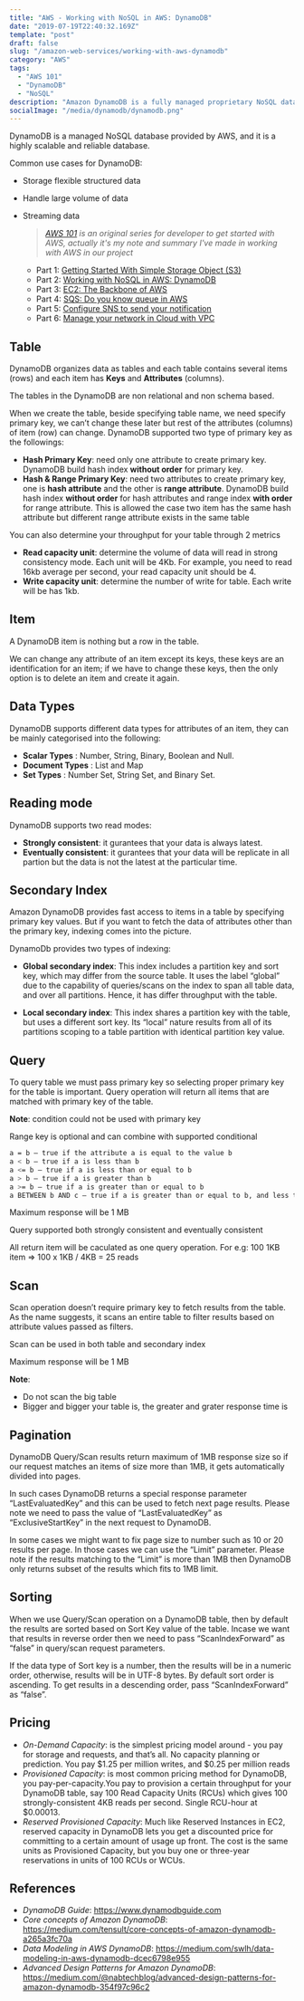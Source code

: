```yaml
---
title: "AWS - Working with NoSQL in AWS: DynamoDB"
date: "2019-07-19T22:40:32.169Z"
template: "post"
draft: false
slug: "/amazon-web-services/working-with-aws-dynamodb"
category: "AWS"
tags:
  - "AWS 101"
  - "DynamoDB"
  - "NoSQL"
description: "Amazon DynamoDB is a fully managed proprietary NoSQL database service that supports key-value and document data structures and is offered by Amazon.com as part of the Amazon Web Services portfolio."
socialImage: "/media/dynamodb/dynamodb.png"
---
```



DynamoDB is a managed NoSQL database provided by AWS, and it is a highly scalable and reliable database.


Common use cases for DynamoDB:

- Storage flexible structured data
- Handle large volume of data
- Streaming data

  >  *[AWS 101](http://blog.haidv.me/tag/aws-101/) is an original series for developer to get started with AWS, actually it's my note and summary I've made in working with AWS in our project*

    - Part 1: [Getting Started With Simple Storage Object (S3)](https://blog.haidv.me/amazon-web-services/getting-started-with-aws-s3)
    - Part 2: [Working with NoSQL in AWS: DynamoDB](https://blog.haidv.me/amazon-web-services/working-with-aws-dynamodb)
    - Part 3: [EC2: The Backbone of AWS](https://blog.haidv.me/amazon-web-services/ec2-the-backbone-of-aws)
    - Part 4: [SQS: Do you know queue in AWS](https://blog.haidv.me/amazon-web-services/do-you-know-queue-in-aws)
    - Part 5: [Configure SNS to send your notification](https://blog.haidv.me/amazon-web-services/configure-sns-to-send-your-notification)
    - Part 6: [Manage your network in Cloud with VPC](https://blog.haidv.me/amazon-web-services/manage-your-network-in-cloud-with-vpc)


## Table

DynamoDB organizes data as tables and each table contains several items (rows) and each item has __Keys__ and __Attributes__ (columns).


The tables in the DynamoDB are non relational and non schema based.


When we create the table, beside specifying table name, we need specify primary key, we can’t change these later but rest of the attributes (columns) of item (row) can change. DynamoDB supported two type of primary key as the followings:

  - __Hash Primary Key__: need only one attribute to create primary key. DynamoDB build hash index __without order__ for primary key.
  - __Hash & Range Primary Key__: need two attributes to create primary key, one is __hash attribute__ and the other is __range attribute__. DynamoDB build hash index __without order__ for hash attributes and range index __with order__ for range attribute. This is allowed the case two item has the same hash attribute but different range attribute exists in the same table

You can also determine your throughput for your table through 2 metrics

  - __Read capacity unit__: determine the volume of data will read in strong consistency mode. Each unit will be 4Kb. For example, you need to read 16kb average per second, your read capacity unit should be 4.
  - __Write capacity unit__: determine the number of write for table. Each write will be has 1kb.


## Item

A DynamoDB item is nothing but a row in the table.

We can change any attribute of an item except its keys, these keys are an identification for an item; if we have to change these keys, then the only option is to delete an item and create it again.


## Data Types

DynamoDB supports different data types for attributes of an item, they can be mainly categorised into the following:
- __Scalar Types__ : Number, String, Binary, Boolean and Null.
- __Document Types__ : List and Map
- __Set Types__ : Number Set, String Set, and Binary Set.

## Reading mode

DynamoDB supports two read modes:

 - __Strongly consistent__: it gurantees that  your data is always latest.
 - __Eventually consistent__: it gurantees that your data will be replicate in all partion but the data is not the latest at the particular time.


## Secondary Index

Amazon DynamoDB provides fast access to items in a table by specifying primary key values. But if you want to fetch the data of attributes other than the primary key, indexing comes into the picture.


DynamoDb provides two types of indexing:

- __Global secondary index__: This index includes a partition key and sort key, which may differ from the source table. It uses the label “global” due to the capability of queries/scans on the index to span all table data, and over all partitions. Hence, it has differ throughput with the table.


- __Local secondary index__: This index shares a partition key with the table, but uses a different sort key. Its “local” nature results from all of its partitions scoping to a table partition with identical partition key value.


## Query


To query table we must pass primary key so selecting proper primary key for the table is important. Query operation will return all items that are matched with primary key of the table.



__Note__: condition could not be used with primary key


Range key is optional and can combine with supported conditional

```bash
a = b — true if the attribute a is equal to the value b
a < b — true if a is less than b
a <= b — true if a is less than or equal to b
a > b — true if a is greater than b
a >= b — true if a is greater than or equal to b
a BETWEEN b AND c — true if a is greater than or equal to b, and less than or equal to c
```
Maximum response will be 1 MB


Query supported both strongly consistent and eventually consistent


All return item will be caculated as one query operation. For e.g: 100 1KB item => 100 x 1KB / 4KB = 25 reads


## Scan


Scan operation doesn’t require primary key to fetch results from the table. As the name suggests, it scans an entire table to filter results based on attribute values passed as filters.


Scan can be used in both table and secondary index


Maximum response will be 1 MB



__Note__:

- Do not scan the big table
- Bigger and bigger your table is, the greater and grater response time is


## Pagination

DynamoDB Query/Scan results return maximum of 1MB response size so if our request matches an items of size more than 1MB, it gets automatically divided into pages. 


In such cases DynamoDB returns a special response parameter “LastEvaluatedKey” and this can be used to fetch next page results. Please note we need to pass the value of “LastEvaluatedKey” as “ExclusiveStartKey” in the next request to DynamoDB.


In some cases we might want to fix page size to number such as 10 or 20 results per page. In those cases we can use the “Limit” parameter. Please note if the results matching to the “Limit” is more than 1MB then DynamoDB only returns subset of the results which fits to 1MB limit.



## Sorting


When we use Query/Scan operation on a DynamoDB table, then by default the results are sorted based on Sort Key value of the table. Incase we want that results in reverse order then we need to pass “ScanIndexForward” as “false” in query/scan request parameters. 


If the data type of Sort key is a number, then the results will be in a numeric order, otherwise, results will be in UTF-8 bytes. By default sort order is ascending. To get results in a descending order, pass “ScanIndexForward” as “false”.


## Pricing

- _On-Demand Capacity_: is the simplest pricing model around - you pay for storage and requests, and that’s all. No capacity planning or prediction. You pay $1.25 per million writes, and $0.25 per million reads
- _Provisioned Capacity_: is most common pricing method for DynamoDB, you  pay-per-capacity.You pay to provision a certain throughput for your DynamoDB table, say 100 Read Capacity Units (RCUs) which gives 100 strongly-consistent 4KB reads per second. Single RCU-hour at $0.00013.
- _Reserved Provisioned Capacity_: Much like Reserved Instances in EC2, reserved capacity in DynamoDB lets you get a discounted price for committing to a certain amount of usage up front. The cost is the same units as Provisioned Capacity, but you buy one or three-year reservations in units of 100 RCUs or WCUs.

## References

- _DynamoDB Guide_: https://www.dynamodbguide.com
- _Core concepts of Amazon DynamoDB_: https://medium.com/tensult/core-concepts-of-amazon-dynamodb-a265a3fc70a
- _Data Modeling in AWS DynamoDB_: https://medium.com/swlh/data-modeling-in-aws-dynamodb-dcec6798e955
- _Advanced Design Patterns for Amazon DynamoDB_: https://medium.com/@nabtechblog/advanced-design-patterns-for-amazon-dynamodb-354f97c96c2 